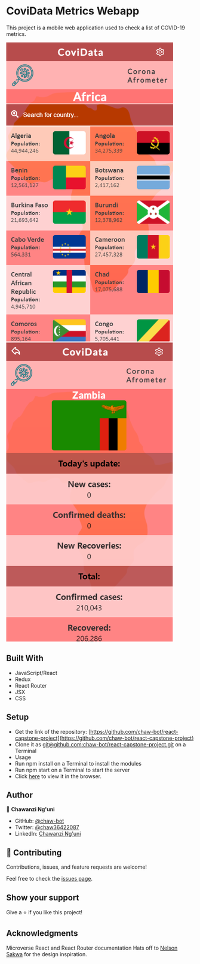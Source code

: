 # CoviData Metrics Webapp
This project is a mobile web application used to check a list of COVID-19 metrics.

![HomePage](./src/images/Screenshot1.png)  ![Details Page](./src/images/Screenshot2.png)

## Built With
- JavaScript/React
- Redux
- React Router
- JSX
- CSS
  
## Setup
- Get the link of the repository: [https://github.com/chaw-bot/react-capstone-project](https://github.com/chaw-bot/react-capstone-project)
- Clone it as [git@github.com:chaw-bot/react-capstone-project.git](git@github.com:chaw-bot/react-capstone-project.git) on a Terminal
- Usage
- Run npm install on a Terminal to install the modules
- Run npm start on a Terminal to start the server
- Click [here](https://covidataworldwide.netlify.app/) to view it in the browser.
  
## Author

👤 **Chawanzi Ng'uni**

- GitHub: [@chaw-bot](https://github.com/chaw-bot)
- Twitter: [@chaw36422087](https://twitter.com/chaw36422087)
- LinkedIn: [Chawanzi Ng'uni](https://www.linkedin.com/in/chawanzi-ng-uni-449328212/)

## 🤝 Contributing

Contributions, issues, and feature requests are welcome!

Feel free to check the [issues page](https://github.com/chaw-bot/react-capstone-project/issues).

## Show your support

Give a ⭐️ if you like this project!

## Acknowledgments
Microverse
React and React Router documentation
Hats off to [Nelson Sakwa](https://www.behance.net/sakwadesignstudio) for the design inspiration.
